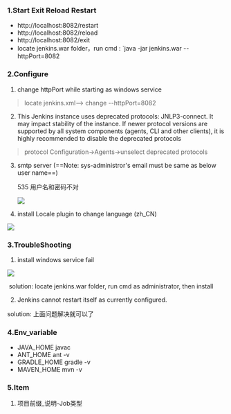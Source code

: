 ### 1.Start Exit Reload Restart

- http://localhost:8082/restart
- http://localhost:8082/reload
- http://localhost:8082/exit
- locate jenkins.war folder，run cmd : `java -jar jenkins.war --httpPort=8082

### 2.Configure

1. change httpPort while starting as windows service

> locate  jenkins.xml-->  change --httpPort=8082

2. This Jenkins instance uses deprecated protocols: JNLP3-connect. It may impact stability of the instance. If newer protocol versions are supported by all system components (agents, CLI and other clients), it is highly recommended to disable the deprecated protocols

>  protocol Configuration→Agents→unselect deprecated protocols

3. smtp server (==Note: sys-administror's email must be same as below user name==)

    535 用户名和密码不对

   ![](.\images\jenkins_smtp_configure.jpg)

4.  install Locale plugin to change language (zh_CN)

   ![](.\images\locale_language_configure.jpg)

### 3.TroubleShooting

1. install windows service fail

![](./images/jenkins_install_windows_service_fail.jpg)

​       solution:  locate jenkins.war folder, run cmd as administrator, then install

2. Jenkins cannot restart itself as currently configured.

solution:  上面问题解决就可以了

### 4.Env_variable

- JAVA_HOME        javac
- ANT_HOME         ant -v
- GRADLE_HOME    gradle -v
- MAVEN_HOME      mvn -v

### 5.Item

1. 项目前缀_说明-Job类型




